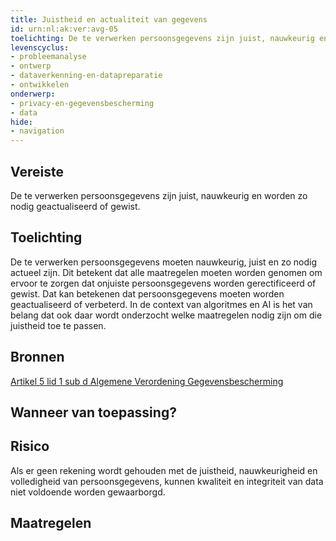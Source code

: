 ```yaml
---
title: Juistheid en actualiteit van gegevens
id: urn:nl:ak:ver:avg-05
toelichting: De te verwerken persoonsgegevens zijn juist, nauwkeurig en worden zo nodig geactualiseerd of gewist.
levenscyclus:
- probleemanalyse
- ontwerp
- dataverkenning-en-datapreparatie
- ontwikkelen
onderwerp:
- privacy-en-gegevensbescherming
- data
hide:
- navigation
---
```


<!-- tags -->
## Vereiste

De te verwerken persoonsgegevens zijn juist, nauwkeurig en worden zo nodig geactualiseerd of gewist.

## Toelichting

De te verwerken persoonsgegevens moeten nauwkeurig, juist en zo nodig actueel zijn.
Dit betekent dat alle maatregelen moeten worden genomen om ervoor te zorgen dat onjuiste persoonsgegevens worden gerectificeerd of gewist.
Dat kan betekenen dat persoonsgegevens moeten worden geactualiseerd of verbeterd.
In de context van algoritmes en AI is het van belang dat ook daar wordt onderzocht welke maatregelen nodig zijn om die juistheid toe te passen.



## Bronnen

[Artikel 5 lid 1 sub d Algemene Verordening Gegevensbescherming](https://eur-lex.europa.eu/legal-content/NL/TXT/HTML/?uri=CELEX:32016R0679#d1e1802-1-1)

## Wanneer van toepassing?


## Risico

Als er geen rekening wordt gehouden met de juistheid, nauwkeurigheid en volledigheid van persoonsgegevens, kunnen kwaliteit en integriteit van data niet voldoende worden gewaarborgd.

## Maatregelen

<!-- list_maatregelen vereiste/avg-05-juistheid-en-actualiteit-van-persoonsgegevens -->
